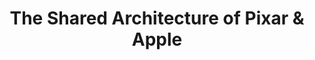 ---
layout: resources-collection
title: The Shared Architecture of Pixar & Apple
sub-header: Deep Dive
intro: "You may ask what does Pixar and apple have to do with one another, well actually a lot but thats for another day this collection is about the shared architecture of these 2 companies."
tile-image: test-tile-arch.png
tile-image-alt: This is the alt text
text-color: "#ffffff"
featured: true
resources: [a11yproject,arc,uxr,unsplash]
---